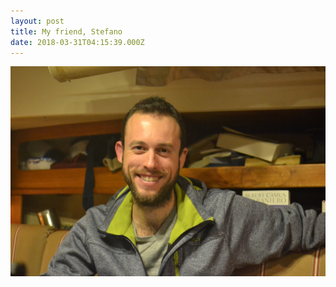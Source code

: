 ```yaml
---
layout: post
title: My friend, Stefano
date: 2018-03-31T04:15:39.000Z
---
```

 ![](/files/2019-10-26-my_friend_stefano_0.jpg)
